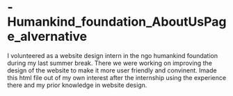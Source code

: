 # -Humankind_foundation_AboutUsPage_alvernative
I volunteered as a website design intern in the ngo humankind foundation during my last summer break. There we were working on improving the design of the website to make it more user friendly and convinent. Imade this html file out of my own interest after the internship using the experience there and my prior knowledge in website design.
